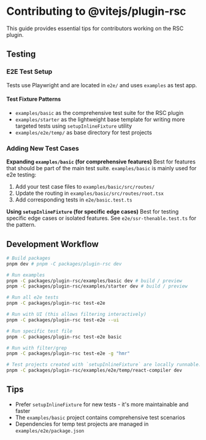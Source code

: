 # Contributing to @vitejs/plugin-rsc

This guide provides essential tips for contributors working on the RSC plugin.

## Testing

### E2E Test Setup

Tests use Playwright and are located in `e2e/` and uses `examples` as test app.

#### Test Fixture Patterns

- `examples/basic` as the comprehensive test suite for the RSC plugin
- `examples/starter` as the lightweight base template for writing more targeted tests using `setupInlineFixture` utility
- `examples/e2e/temp/` as base directory for test projects

### Adding New Test Cases

**Expanding `examples/basic` (for comprehensive features)**
Best for features that should be part of the main test suite. `examples/basic` is mainly used for e2e testing:

1. Add your test case files to `examples/basic/src/routes/`
2. Update the routing in `examples/basic/src/routes/root.tsx`
3. Add corresponding tests in `e2e/basic.test.ts`

**Using `setupInlineFixture` (for specific edge cases)**
Best for testing specific edge cases or isolated features. See `e2e/ssr-thenable.test.ts` for the pattern.

<!-- TODO: mention unit test -->

## Development Workflow

<!-- TODO: mention playwright vscode extension? -->

```bash
# Build packages
pnpm dev # pnpm -C packages/plugin-rsc dev

# Run examples
pnpm -C packages/plugin-rsc/examples/basic dev # build / preview
pnpm -C packages/plugin-rsc/examples/starter dev # build / preview

# Run all e2e tests
pnpm -C packages/plugin-rsc test-e2e

# Run with UI (this allows filtering interactively)
pnpm -C packages/plugin-rsc test-e2e --ui

# Run specific test file
pnpm -C packages/plugin-rsc test-e2e basic

# Run with filter/grep
pnpm -C packages/plugin-rsc test-e2e -g "hmr"

# Test projects created with `setupInlineFixture` are locally runnable. For example:
pnpm -C packages/plugin-rsc/examples/e2e/temp/react-compiler dev
```

## Tips

- Prefer `setupInlineFixture` for new tests - it's more maintainable and faster
- The `examples/basic` project contains comprehensive test scenarios
- Dependencies for temp test projects are managed in `examples/e2e/package.json`
